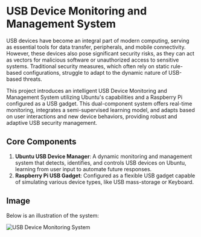 # USB Device Monitoring and Management System

USB devices have become an integral part of modern computing, serving as essential tools for data transfer, peripherals, and mobile connectivity. However, these devices also pose significant security risks, as they can act as vectors for malicious software or unauthorized access to sensitive systems. Traditional security measures, which often rely on static rule-based configurations, struggle to adapt to the dynamic nature of USB-based threats.

This project introduces an intelligent USB Device Monitoring and Management System utilizing Ubuntu's capabilities and a Raspberry Pi configured as a USB gadget. This dual-component system offers real-time monitoring, integrates a semi-supervised learning model, and adapts based on user interactions and new device behaviors, providing robust and adaptive USB security management.

## Core Components
1. **Ubuntu USB Device Manager**: A dynamic monitoring and management system that detects, identifies, and controls USB devices on Ubuntu, learning from user input to automate future responses.
2. **Raspberry Pi USB Gadget**: Configured as a flexible USB gadget capable of simulating various device types, like USB mass-storage or Keyboard.

## Image

Below is an illustration of the system:

![USB Device Monitoring System](DALL·E%202024-10-28%2001.45.16%20-%20A%20friendly%20and%20light%20version%20of%20an%20image%20depicting%20an%20Ubuntu%20USB%20device%20manager%20and%20a%20Raspberry%20Pi%20acting%20as%20a%20USB%20gadget.%20The%20color%20scheme%20should%20be.webp)
